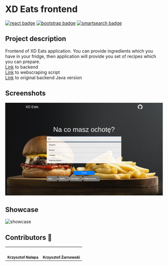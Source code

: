 # XD Eats frontend

[![react badge](https://img.shields.io/badge/react-16.13.1-blue)](https://www.npmjs.com/package/react)
[![bootstrap badge](https://img.shields.io/badge/bootstrap-4.5.2-darkviolet)](https://www.npmjs.com/package/bootstrap)
[![smartsearch badge](https://img.shields.io/badge/smart--search-4.5.2-orange)](https://www.npmjs.com/package/smart-search)

## Project description
Frontend of XD Eats application. You can provide ingredients which you have in your fridge, then application will provide you set of recipes which you can prepare. <br>
[Link](https://github.com/Better-Team-XD/xd-eats-back-v2) to backend <br>
[Link](https://github.com/Better-Team-XD/hacknarok-script) to webscraping script <br>
[Link](https://github.com/Better-Team-XD/hacknarok-back) to original backend Java version <br>


## Screenshots
![screen](https://github.com/Better-Team-XD/hacknarok-web/blob/master/screenshots/screen1.png)


## Showcase
![showcase](https://github.com/Better-Team-XD/hacknarok-web/blob/master/screenshots/usecase.gif)


## Contributors :hotdog:
<table>
  <tr>
    <td align="center"><a href="https://github.com/kraleppa"><img src="https://avatars1.githubusercontent.com/u/56135216?s=460&u=359e017d16c70a31d3bdb086172308cc6f045acf&v=4" width="100px;" alt=""/><br /><sub><b>Krzysztof Nalepa</b></sub></a><br /></td>
    </td>
        <td align="center"><a href="https://github.com/kzarnowski"><img src="https://avatars1.githubusercontent.com/u/45438132?s=460&v=4" width="100px;" alt=""/><br /><sub><b>Krzysztof Żarnowski</b></sub></a><br /></td>
        </td>
  </tr>
</table>  
